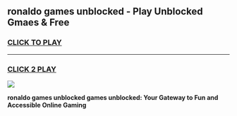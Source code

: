 
## ronaldo games unblocked - Play Unblocked Gmaes & Free
<h3>
<a href="https://news.freeplayer.one?title=ronaldo_games_unblocked&ref=23F">CLICK TO PLAY</a></h3>
<hr>

<h3>
<a href="https://news.freeplayer.one?title=ronaldo_games_unblocked&ref=23F">CLICK 2 PLAY</a>
  
</h3>

<a href="https://news.freeplayer.one?title=ronaldo_games_unblocked&ref=23F/"><img src="https://clearcache.store/games.png"></a>


**ronaldo games unblocked games unblocked: Your Gateway to Fun and Accessible Online Gaming**

